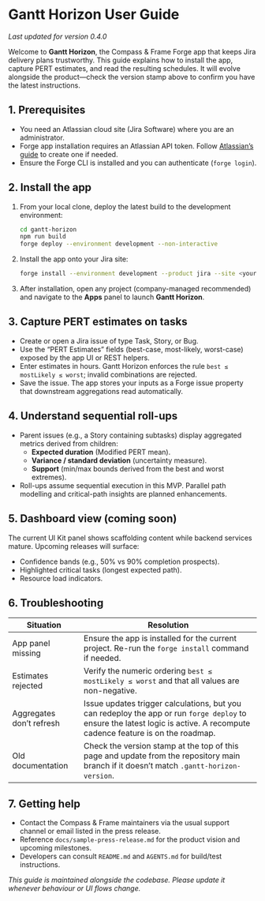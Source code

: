# Gantt Horizon User Guide

_Last updated for version 0.4.0_

Welcome to **Gantt Horizon**, the Compass & Frame Forge app that keeps Jira delivery plans trustworthy. This guide explains how to install the app, capture PERT estimates, and read the resulting schedules. It will evolve alongside the product—check the version stamp above to confirm you have the latest instructions.

## 1. Prerequisites

- You need an Atlassian cloud site (Jira Software) where you are an administrator.
- Forge app installation requires an Atlassian API token. Follow [Atlassian’s guide](https://support.atlassian.com/atlassian-account/docs/manage-api-tokens-for-your-atlassian-account/) to create one if needed.
- Ensure the Forge CLI is installed and you can authenticate (`forge login`).

## 2. Install the app

1. From your local clone, deploy the latest build to the development environment:
   ```bash
   cd gantt-horizon
   npm run build
   forge deploy --environment development --non-interactive
   ```
2. Install the app onto your Jira site:
   ```bash
   forge install --environment development --product jira --site <your-site>.atlassian.net --non-interactive --confirm-scopes
   ```
3. After installation, open any project (company-managed recommended) and navigate to the **Apps** panel to launch **Gantt Horizon**.

## 3. Capture PERT estimates on tasks

- Create or open a Jira issue of type Task, Story, or Bug.
- Use the “PERT Estimates” fields (best-case, most-likely, worst-case) exposed by the app UI or REST helpers.
- Enter estimates in hours. Gantt Horizon enforces the rule `best ≤ mostLikely ≤ worst`; invalid combinations are rejected.
- Save the issue. The app stores your inputs as a Forge issue property that downstream aggregations read automatically.

## 4. Understand sequential roll-ups

- Parent issues (e.g., a Story containing subtasks) display aggregated metrics derived from children:
  - **Expected duration** (Modified PERT mean).
  - **Variance / standard deviation** (uncertainty measure).
  - **Support** (min/max bounds derived from the best and worst extremes).
- Roll-ups assume sequential execution in this MVP. Parallel path modelling and critical-path insights are planned enhancements.

## 5. Dashboard view (coming soon)

The current UI Kit panel shows scaffolding content while backend services mature. Upcoming releases will surface:
- Confidence bands (e.g., 50% vs 90% completion prospects).
- Highlighted critical tasks (longest expected path).
- Resource load indicators.

## 6. Troubleshooting

| Situation | Resolution |
|-----------|------------|
| App panel missing | Ensure the app is installed for the current project. Re-run the `forge install` command if needed.
| Estimates rejected | Verify the numeric ordering `best ≤ mostLikely ≤ worst` and that all values are non-negative.
| Aggregates don’t refresh | Issue updates trigger calculations, but you can redeploy the app or run `forge deploy` to ensure the latest logic is active. A recompute cadence feature is on the roadmap.
| Old documentation | Check the version stamp at the top of this page and update from the repository main branch if it doesn’t match `.gantt-horizon-version`.

## 7. Getting help

- Contact the Compass & Frame maintainers via the usual support channel or email listed in the press release.
- Reference `docs/sample-press-release.md` for the product vision and upcoming milestones.
- Developers can consult `README.md` and `AGENTS.md` for build/test instructions.

_This guide is maintained alongside the codebase. Please update it whenever behaviour or UI flows change._
